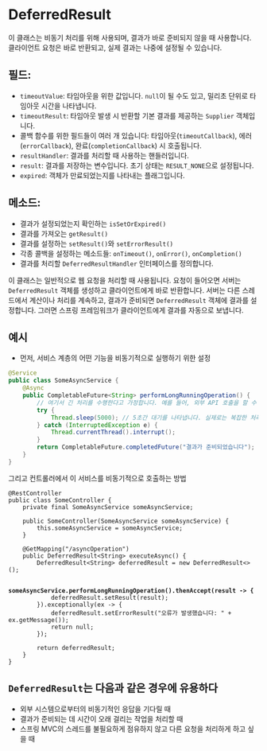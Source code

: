# DeferredResult

이 클래스는 비동기 처리를 위해 사용되며, 결과가 바로 준비되지 않을 때 사용합니다. 클라이언트 요청은 바로 반환되고, 실제 결과는 나중에 설정될 수 있습니다.

## **필드**:

* `timeoutValue`: 타임아웃을 위한 값입니다. `null`이 될 수도 있고, 밀리초 단위로 타임아웃 시간을 나타냅니다.
* `timeoutResult`: 타임아웃 발생 시 반환할 기본 결과를 제공하는 `Supplier` 객체입니다.
* 콜백 함수를 위한 필드들이 여러 개 있습니다: 타임아웃(`timeoutCallback`), 에러(`errorCallback`), 완료(`completionCallback`) 시 호출됩니다.
* `resultHandler`: 결과를 처리할 때 사용하는 핸들러입니다.
* `result`: 결과를 저장하는 변수입니다. 초기 상태는 `RESULT_NONE`으로 설정됩니다.
* `expired`: 객체가 만료되었는지를 나타내는 플래그입니다.

## **메소드**:

* 결과가 설정되었는지 확인하는 `isSetOrExpired()`
* 결과를 가져오는 `getResult()`
* 결과를 설정하는 `setResult()`와 `setErrorResult()`
* 각종 콜백을 설정하는 메소드들: `onTimeout()`, `onError()`, `onCompletion()`
* 결과를 처리할 `DeferredResultHandler` 인터페이스를 정의합니다.

이 클래스는 일반적으로 웹 요청을 처리할 때 사용됩니다. 요청이 들어오면 서버는 `DeferredResult` 객체를 생성하고 클라이언트에게 바로 반환합니다. 서버는 다른 스레드에서 계산이나 처리를 계속하고, 결과가 준비되면 `DeferredResult` 객체에 결과를 설정합니다. 그러면 스프링 프레임워크가 클라이언트에게 결과를 자동으로 보냅니다.

## 예시

* 먼저, 서비스 계층의 어떤 기능을 비동기적으로 실행하기 위한 설정

```java
@Service
public class SomeAsyncService {
    @Async
    public CompletableFuture<String> performLongRunningOperation() {
        // 여기서 긴 처리를 수행한다고 가정합니다. 예를 들어, 외부 API 호출을 할 수 있습니다.
        try {
            Thread.sleep(5000); // 5초간 대기를 나타냅니다. 실제로는 복잡한 처리를 수행할 것입니다.
        } catch (InterruptedException e) {
            Thread.currentThread().interrupt();
        }
        return CompletableFuture.completedFuture("결과가 준비되었습니다");
    }
}
```

그리고 컨트롤러에서 이 서비스를 비동기적으로 호출하는 방법

<pre class="language-java"><code class="lang-java">@RestController
public class SomeController {
    private final SomeAsyncService someAsyncService;

    public SomeController(SomeAsyncService someAsyncService) {
        this.someAsyncService = someAsyncService;
    }

    @GetMapping("/asyncOperation")
    public DeferredResult&#x3C;String> executeAsync() {
        DeferredResult&#x3C;String> deferredResult = new DeferredResult&#x3C;>();

<strong>        someAsyncService.performLongRunningOperation().thenAccept(result -> {
</strong>            deferredResult.setResult(result);
        }).exceptionally(ex -> {
            deferredResult.setErrorResult("오류가 발생했습니다: " + ex.getMessage());
            return null;
        });

        return deferredResult;
    }
}
</code></pre>

## `DeferredResult`는 다음과 같은 경우에 유용하다

* 외부 시스템으로부터의 비동기적인 응답을 기다릴 때
* 결과가 준비되는 데 시간이 오래 걸리는 작업을 처리할 때
* 스프링 MVC의 스레드를 불필요하게 점유하지 않고 다른 요청을 처리하게 하고 싶을 때
